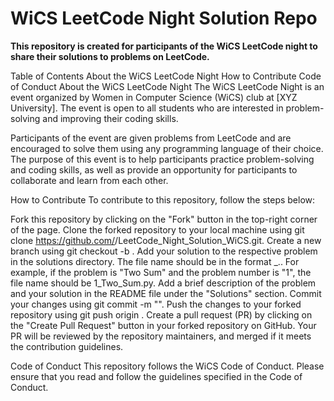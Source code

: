 # WiCS LeetCode Night Solution Repo

**This repository is created for participants of the WiCS LeetCode night to share their solutions to problems on LeetCode.**

Table of Contents
About the WiCS LeetCode Night
How to Contribute
Code of Conduct
About the WiCS LeetCode Night
The WiCS LeetCode Night is an event organized by Women in Computer Science (WiCS) club at [XYZ University]. The event is open to all students who are interested in problem-solving and improving their coding skills.

Participants of the event are given problems from LeetCode and are encouraged to solve them using any programming language of their choice. The purpose of this event is to help participants practice problem-solving and coding skills, as well as provide an opportunity for participants to collaborate and learn from each other.

How to Contribute
To contribute to this repository, follow the steps below:

Fork this repository by clicking on the "Fork" button in the top-right corner of the page.
Clone the forked repository to your local machine using git clone https://github.com/<your-username>/LeetCode_Night_Solution_WiCS.git.
Create a new branch using git checkout -b <branch-name>.
Add your solution to the respective problem in the solutions directory. The file name should be in the format <problem-number>_<problem-name>.<file-extension>. For example, if the problem is "Two Sum" and the problem number is "1", the file name should be 1_Two_Sum.py.
Add a brief description of the problem and your solution in the README file under the "Solutions" section.
Commit your changes using git commit -m "<commit-message>".
Push the changes to your forked repository using git push origin <branch-name>.
Create a pull request (PR) by clicking on the "Create Pull Request" button in your forked repository on GitHub.
Your PR will be reviewed by the repository maintainers, and merged if it meets the contribution guidelines.

Code of Conduct
This repository follows the WiCS Code of Conduct. Please ensure that you read and follow the guidelines specified in the Code of Conduct.
